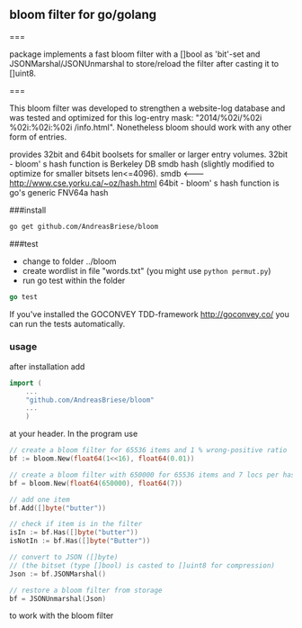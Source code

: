 ## bloom filter for go/golang
===

package implements a fast bloom filter with a []bool as 'bit'-set and JSONMarshal/JSONUnmarshal to store/reload the filter after casting it to []uint8. 

===

This bloom filter was developed to strengthen a website-log database and was tested and optimized for this log-entry mask: "2014/%02i/%02i %02i:%02i:%02i /info.html". 
Nonetheless bloom should work with any other form of entries. 

provides 32bit and 64bit boolsets for smaller or larger entry volumes. 
32bit - bloom' s hash function is Berkeley DB smdb hash (slightly modified to optimize for smaller bitsets len<=4096). smdb <--- http://www.cse.yorku.ca/~oz/hash.html
64bit - bloom' s hash function is go's generic FNV64a hash 

###install

```sh
go get github.com/AndreasBriese/bloom
```

###test
+ change to folder ../bloom 
+ create wordlist in file "words.txt" (you might use `python permut.py`)
+ run go test within the folder

```go
go test
```

If you've installed the GOCONVEY TDD-framework http://goconvey.co/ you can run the tests automatically.

### usage

after installation add

```go
import (
	...
	"github.com/AndreasBriese/bloom"
	...
	)
```

at your header. In the program use

```go
// create a bloom filter for 65536 items and 1 % wrong-positive ratio 
bf := bloom.New(float64(1<<16), float64(0.01))

// create a bloom filter with 650000 for 65536 items and 7 locs per hash
bf = bloom.New(float64(650000), float64(7))

// add one item
bf.Add([]byte("butter"))

// check if item is in the filter
isIn := bf.Has([]byte("butter"))
isNotIn := bf.Has([]byte("Butter"))

// convert to JSON ([]byte) 
// (the bitset (type []bool) is casted to []uint8 for compression)
Json := bf.JSONMarshal()

// restore a bloom filter from storage 
bf = JSONUnmarshal(Json)
```

to work with the bloom filter
